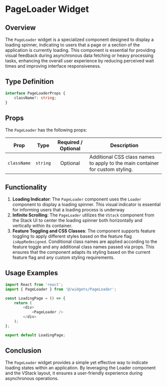 # PageLoader Widget

## Overview 
The `PageLoader` widget is a specialized component designed to display a loading spinner, indicating to users that a page or a section of the application is currently loading. This component is essential for providing visual feedback during asynchronous data fetching or heavy processing tasks, enhancing the overall user experience by reducing perceived wait times and improving interface responsiveness.

##  Type Definition
```typescript
interface PageLoaderProps {
    className?: string;
}
```

## Props
The `PageLoader` has the following props:

| Prop         | Type                                        |          Required / Optional          | Description                                                                 |
|--------------|---------------------------------------------|:-------------------------------------:|-----------------------------------------------------------------------------|
| `className`  | `string`                                    |               Optional                | Additional CSS class names to apply to the main container for custom styling.                       |


## Functionality
1. **Loading Indicator**: The `PageLoader` component uses the `Loader` component to display a loading spinner. This visual indicator is essential for informing users that a loading process is underway
2. **Infinite Scrolling**: The `PageLoader` utilizes the `VStack` component from the  Stack UI to center the loading spinner both horizontally and vertically within its container.
3.  **Feature Toggling and CSS Classes**: The component supports feature toggling to apply different styles based on the feature flag `isAppRedesigned`. Conditional class names are applied according to the feature toggle and any additional class names passed via props. This ensures that the component adapts its styling based on the current feature flag and any custom styling requirements.

## Usage Examples

```typescript jsx
import React from 'react';
import { PageLoader } from '@/widgets/PageLoader';

const LoadingPage = () => {
    return (
        <div>
            <PageLoader />
        </div>
    );
};

export default LoadingPage;
```

## Conclusion 
The `PageLoader` widget provides a simple yet effective way to indicate loading states within an application. By leveraging the Loader component and the VStack layout, it ensures a user-friendly experience during asynchronous operations.
